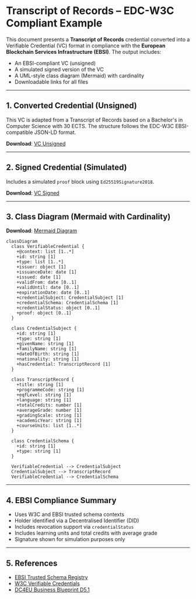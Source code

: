 
# Transcript of Records – EDC-W3C Compliant Example

This document presents a **Transcript of Records** credential converted into a Verifiable Credential (VC) format in compliance with the **European Blockchain Services Infrastructure (EBSI)**. The output includes:

- An EBSI-compliant VC (unsigned)
- A simulated signed version of the VC
- A UML-style class diagram (Mermaid) with cardinality
- Downloadable links for all files

---

## 1. Converted Credential (Unsigned)

This VC is adapted from a Transcript of Records based on a Bachelor's in Computer Science with 30 ECTS. The structure follows the EDC-W3C EBSI-compatible JSON-LD format.

**Download**: [VC Unsigned](./TranscriptOfRecords-EBSI-VC-unsigned.json)

---

## 2. Signed Credential (Simulated)

Includes a simulated `proof` block using `Ed25519Signature2018`.

**Download**: [VC Signed](./TranscriptOfRecords-EBSI-VC-signed.json)

---

## 3. Class Diagram (Mermaid with Cardinality)

**Download**: [Mermaid Diagram](./TranscriptOfRecords-mermaid-diagram.md)


```mermaid
classDiagram
  class VerifiableCredential {
    +@context: list [1..*]
    +id: string [1]
    +type: list [1..*]
    +issuer: object [1]
    +issuanceDate: date [1]
    +issued: date [1]
    +validFrom: date [0..1]
    +validUntil: date [0..1]
    +expirationDate: date [0..1]
    +credentialSubject: CredentialSubject [1]
    +credentialSchema: CredentialSchema [1]
    +credentialStatus: object [0..1]
    +proof: object [0..1]
  }

  class CredentialSubject {
    +id: string [1]
    +type: string [1]
    +givenName: string [1]
    +familyName: string [1]
    +dateOfBirth: string [1]
    +nationality: string [1]
    +hasCredential: TranscriptRecord [1]
  }

  class TranscriptRecord {
    +title: string [1]
    +programmeCode: string [1]
    +eqfLevel: string [1]
    +language: string [1]
    +totalCredits: number [1]
    +averageGrade: number [1]
    +gradingScale: string [1]
    +academicYear: string [1]
    +courseUnits: list [1..*]
  }

  class CredentialSchema {
    +id: string [1]
    +type: string [1]
  }

  VerifiableCredential --> CredentialSubject
  CredentialSubject --> TranscriptRecord
  VerifiableCredential --> CredentialSchema
```


---

## 4. EBSI Compliance Summary

- Uses W3C and EBSI trusted schema contexts
- Holder identified via a Decentralised Identifier (DID)
- Includes revocation support via `credentialStatus`
- Includes learning units and total credits with average grade
- Signature shown for simulation purposes only

---

## 5. References

- [EBSI Trusted Schema Registry](https://api-pilot.ebsi.eu/trusted-schemas-registry/)
- [W3C Verifiable Credentials](https://www.w3.org/TR/vc-data-model/)
- [DC4EU Business Blueprint D5.1](https://www.dc4eu.eu/)
